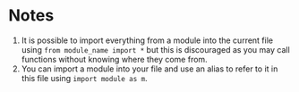 # Notes
1. It is possible to import everything from a module into the current file using `from module_name import *` but this is discouraged as you may call functions without knowing where they come from.
2. You can import a module into your file and use an alias to refer to it in this file using `import module as m`.